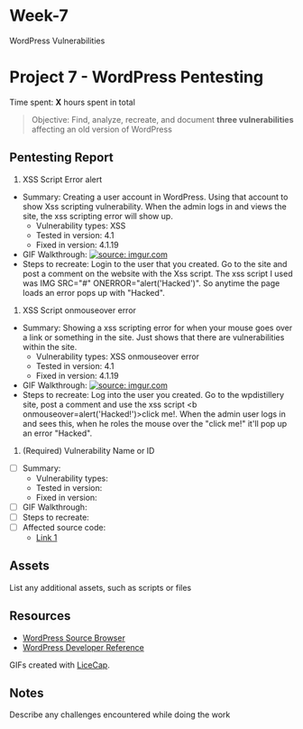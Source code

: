 # Week-7
WordPress Vulnerabilities
# Project 7 - WordPress Pentesting

Time spent: **X** hours spent in total

> Objective: Find, analyze, recreate, and document **three vulnerabilities** affecting an old version of WordPress

## Pentesting Report

1. XSS Script Error alert
  - Summary: Creating a user account in WordPress. Using that account to show Xss scripting vulnerability. When the admin logs in and views the site, the xss scripting error will show up. 
    - Vulnerability types: XSS
    - Tested in version: 4.1
    - Fixed in version: 4.1.19
  - GIF Walkthrough: <a href="https://imgur.com/Bg0UP7p"><img src="https://i.imgur.com/Bg0UP7p.gif" title="source: imgur.com" /></a>
  - Steps to recreate: Login to the user that you created. Go to the site and post a comment on the website with the Xss script. The xss script I used was IMG SRC="#" ONERROR="alert('Hacked')". So anytime the page loads an error pops up with "Hacked". 
1. XSS Script onmouseover error
  - Summary: Showing a xss scripting error for when your mouse goes over a link or something in the site. Just shows that there are vulnerabilities within the site.
    - Vulnerability types: XSS onmouseover error
    - Tested in version: 4.1
    - Fixed in version: 4.1.19
  - GIF Walkthrough: <a href="https://imgur.com/lczgS4h"><img src="https://i.imgur.com/lczgS4h.gif" title="source: imgur.com" /></a>
  - Steps to recreate: Log into the user you created. Go to the wpdistillery site, post a comment and use the xss script <b onmouseover=alert('Hacked!')>click me!</b>. When the admin user logs in and sees this, when he roles the mouse over the "click me!" it'll pop up an error "Hacked". 
1. (Required) Vulnerability Name or ID
  - [ ] Summary: 
    - Vulnerability types:
    - Tested in version:
    - Fixed in version: 
  - [ ] GIF Walkthrough: 
  - [ ] Steps to recreate: 
  - [ ] Affected source code:
    - [Link 1](https://core.trac.wordpress.org/browser/tags/version/src/source_file.php)


## Assets

List any additional assets, such as scripts or files

## Resources

- [WordPress Source Browser](https://core.trac.wordpress.org/browser/)
- [WordPress Developer Reference](https://developer.wordpress.org/reference/)

GIFs created with [LiceCap](http://www.cockos.com/licecap/).

## Notes

Describe any challenges encountered while doing the work
